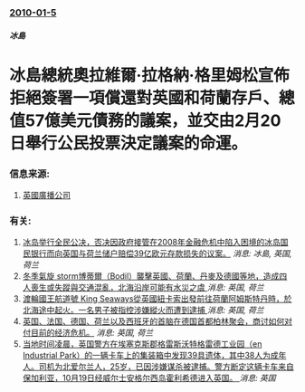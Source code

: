 ### [2010-01-5](/news/2010/01/5/index.md)

##### 冰島
#  冰島總統奧拉維爾·拉格納·格里姆松宣佈拒絕簽署一項償還對英國和荷蘭存戶、總值57億美元債務的議案，並交由2月20日舉行公民投票決定議案的命運。




### 信息来源:

1. [英國廣播公司](http://news.bbc.co.uk/2/hi/business/8441312.stm)

### 有关:

1. [ 冰岛举行全民公决，否决因政府接管在2008年金融危机中陷入困境的冰岛国民银行而向英国与荷兰储户赔偿39亿欧元存款损失的议案。](/news/2010/03/6/冰岛举行全民公决-否决因政府接管在2008年金融危机中陷入困境的冰岛国民银行而向英国与荷兰储户赔偿39亿欧元存款损失的.md) _消息: 冰島, 英国, 荷兰_
2. [ 冬季氣旋 storm博蒂爾（Bodil）襲擊英國、荷蘭、丹麥及德國等地，造成四人喪生或失蹤與交通混亂，北海沿岸可能有水災之虞 ](/news/2013/12/5/冬季氣旋-storm博蒂爾-Bodil-襲擊英國-荷蘭-丹麥及德國等地-造成四人喪生或失蹤與交通混亂-北海沿岸可能有水.md) _消息: 英国, 荷兰_
3. [ 渡輪國王航道號 King Seaways從英國紐卡索出發前往荷蘭阿姆斯特丹時，於北海途中起火。一名男子被指控涉嫌縱火而遭到逮捕 ](/news/2013/12/29/渡輪國王航道號-King-Seaways從英國紐卡索出發前往荷蘭阿姆斯特丹時-於北海途中起火-一名男子被指控涉嫌縱火而.md) _消息: 英国, 荷兰_
4. [英国、法国、德国、荷兰以及西班牙的首脑在德国首都柏林聚会，商讨如何对付目前的经济危机。](/news/2009/02/22/英国-法国-德国-荷兰以及西班牙的首脑在德国首都柏林聚会-商讨如何对付目前的经济危机.md) _消息: 英国, 荷兰_
5. [当地时间凌晨，英国警方在埃塞克斯郡格雷斯沃特格雷德工业园（en Industrial Park）的一辆卡车上的集装箱中发现39具遗体，其中38人为成年人。司机为北爱尔兰人，25岁，已因涉嫌谋杀被逮捕。警方断定这辆卡车来自保加利亚，10月19日经威尔士安格尔西岛霍利希德进入英国。 ](/news/2019/10/23/当地时间凌晨-英国警方在埃塞克斯郡格雷斯沃特格雷德工业园-en-Industrial-Park-的一辆卡车上的集装箱中发.md) _消息: 英国_
